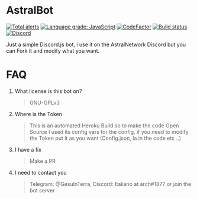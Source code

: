 # AstralBot
[![Total alerts](https://img.shields.io/lgtm/alerts/g/Bildcraft1/AstralBot.svg?logo=lgtm&logoWidth=18)](https://lgtm.com/projects/g/Bildcraft1/AstralBot/alerts/)
[![Language grade: JavaScript](https://img.shields.io/lgtm/grade/javascript/g/Bildcraft1/AstralBot.svg?logo=lgtm&logoWidth=18)](https://lgtm.com/projects/g/Bildcraft1/AstralBot/context:javascript)
[![CodeFactor](https://www.codefactor.io/repository/github/bildcraft1/astralbot/badge)](https://www.codefactor.io/repository/github/bildcraft1/astralbot)
[![Build status](https://ci.appveyor.com/api/projects/status/i6s6qmvdn08yol0a?svg=true)](https://ci.appveyor.com/project/Bildcraft1/astralbot)
[![Discord](https://img.shields.io/discord/735941536721928303?color=blueviolet&label=Discord&logo=discord&style=flat-square)](https://discord.gg/9nca2tX)

Just a simple Discord.js bot, i use it on the AstralNetwork Discord but you can Fork it and modify what you want.

# FAQ
1) What license is this bot on?
   > GNU-GPLv3

2) Where is the Token
   > This is an automated Heroku Build so to make the code Open Source I used its config vars for the config, if you need to modify the Token put it as you want (Config.json, la in the code etc ..)

3) I have a fix
   > Make a PR

4) I need to contact you
   > Telegram: @GesuInTerra, Discord: Italiano at arch#1877 or join the bot server